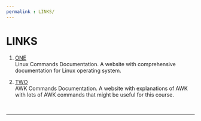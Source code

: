 ```yaml
---
permalink : LINKS/
---
```


# LINKS

1. [ONE](https://docs.rockylinux.org/books/admin_guide/03-commands/)<br>
Linux Commands Documentation. A website with comprehensive documentation for Linux operating system.

2. [TWO](https://www.geeksforgeeks.org/awk-command-unixlinux-examples/)<br>
AWK Commands Documentation. A website with explanations of AWK with lots of AWK commands that might be useful for this course.

<br>
<hr>